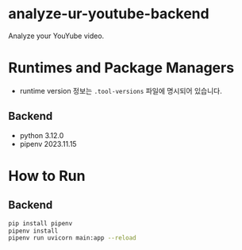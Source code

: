 # analyze-ur-youtube-backend

Analyze your YouYube video.

# Runtimes and Package Managers

- runtime version 정보는 `.tool-versions` 파일에 명시되어 있습니다.

## Backend

- python 3.12.0
- pipenv 2023.11.15

# How to Run

## Backend

```zsh
pip install pipenv
pipenv install
pipenv run uvicorn main:app --reload
```
